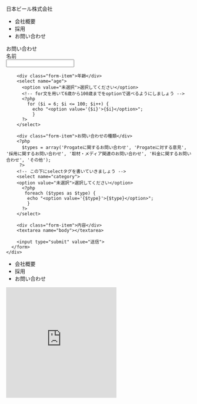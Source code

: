 <!DOCTYPE html>
<html>
<head>
  <meta charset="utf-8">
  <title>日本ビール株式会社</title>
  <link rel="stylesheet" type="text/css" href="stylesheet.css">
</head>
<body>
  <div class="header">
    <div class="header-left">日本ビール株式会社</div>
    <div class="header-right">
      <ul>
        <li>会社概要</li>
        <li>採用</li>
        <li class="selected">お問い合わせ</li>
      </ul>
    </div>
  </div>

  <div class="main">
    <div class="contact-form">
      <div class="form-title">お問い合わせ</div>
      <form method="post" action="sent.php">
        <div class="form-item">名前</div>
        <input type="text" name="name">

        <div class="form-item">年齢</div>
        <select name="age">
          <option value="未選択">選択してください</option>
          <!-- for文を用いて6歳から100歳までをoptionで選べるようにしましょう -->
          <?php 
            for ($i = 6; $i <= 100; $i++) {
              echo "<option value='{$i}'>{$i}</option>";            
              } 
          ?>
        </select>

        <div class="form-item">お問い合わせの種類</div>
        <?php 
          $types = array('Progateに関するお問い合わせ', 'Progateに対する意見', '採用に関するお問い合わせ', '取材・メディア関連のお問い合わせ', '料金に関するお問い合わせ', 'その他');
         ?>
        <!-- この下にselectタグを書いていきましょう -->
        <select name="category">            
        <option value="未選択">選択してください</option>
          <?php            
           foreach ($types as $type) {            
            echo "<option value='{$type}'>{$type}</option>";            
            }            
          ?>            
        </select>
        
        <div class="form-item">内容</div>
        <textarea name="body"></textarea>

        <input type="submit" value="送信">
      </form>
    </div>
  </div>
  
  <div class="footer">
    <div class="footer-left">
      <ul>
        <li>会社概要</li>
        <li>採用</li>
        <li>お問い合わせ</li>
      </ul>
    </div>
    <div class="like-box">
      <iframe src="https://www.facebook.com/plugins/likebox.php?href=https%3A%2F%2Fwww.facebook.com%2Fpages%2FProgate%2F742679992421539&amp;show_faces=false" scrolling="no" frameborder="0" style="border:none; overflow:hidden; height:300px;" allowTransparency="true"></iframe>
    </div>
  </div>
</body>
</html>
